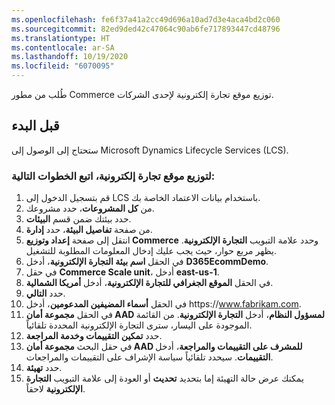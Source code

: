 ```yaml
---
ms.openlocfilehash: fe6f37a41a2cc49d696a10ad7d3e4aca4bd2c060
ms.sourcegitcommit: 82ed9ded42c47064c90ab6fe717893447cd48796
ms.translationtype: HT
ms.contentlocale: ar-SA
ms.lasthandoff: 10/19/2020
ms.locfileid: "6070095"
---
```

طُلب من مطور Commerce توزيع موقع تجارة إلكترونية لإحدى الشركات. 
 

## <a name="before-you-begin"></a>قبل البدء 
ستحتاج إلى الوصول إلى Microsoft Dynamics Lifecycle Services (LCS). 
 
### <a name="to-deploy-an-e-commerce-site-follow-these-steps"></a>لتوزيع موقع تجارة إلكترونية، اتبع الخطوات التالية:

1.  قم بتسجيل الدخول إلى LCS باستخدام بيانات الاعتماد الخاصة بك. 
2.  من **كل المشروعات**، حدد مشروعك. 
3.  حدد بيئتك ضمن قسم **البيئات**.
4.  من صفحة **تفاصيل البيئة**، حدد **إدارة**. 
5.  انتقل إلى صفحة **إعداد وتوزيع Commerce** وحدد علامة التبويب **التجارة الإلكترونية**. يظهر مربع حوار، حيث يجب عليك إدخال المعلومات المطلوبة للتشغيل. 
7.  في الحقل **اسم بيئة التجارة الإلكترونية**، أدخل **D365EcommDemo**.
8.  في حقل **Commerce Scale unit**، أدخل **east-us-1**.
9.  في الحقل **الموقع الجغرافي للتجارة الإلكترونية**، أدخل **أمريكا الشمالية**.
10. حدد **التالي**.
11. في الحقل **أسماء المضيفين المدعومين**، أدخل https:\//www.fabrikam.com.
12. في الحقل **مجموعة أمان AAD لمسؤول النظام**، أدخل **التجارة الإلكترونية**. من القائمة الموجودة على اليسار، سترى التجارة الإلكترونية المحددة تلقائياً.
13. حدد **تمكين التقييمات وخدمة المراجعة**.
14. في حقل البحث **مجموعة أمان AAD للمشرف على التقييمات والمراجعة**، أدخل **التقييمات**. سيحدد تلقائياً سياسة الإشراف على التقييمات والمراجعات.
15. حدد **تهيئة**.
16. يمكنك عرض حالة التهيئة إما بتحديد **تحديث** أو العودة إلى علامة التبويب **التجارة الإلكترونية** لاحقاً.

